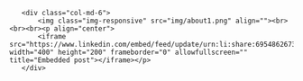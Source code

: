        <div class="col-md-6">
           <img class="img-responsive" src="img/about1.png" align=""><br><br><br><p align="center">
           <iframe src="https://www.linkedin.com/embed/feed/update/urn:li:share:6954862673092124673" width="400" height="200" frameborder="0" allowfullscreen="" title="Embedded post"></iframe></p>
       </div>

